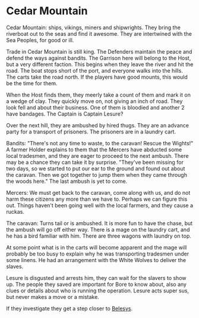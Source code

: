 # Cedar Mountain

Cedar Mountain: ships, vikings, miners and shipwrights. They bring the riverboat out to the seas and find it awesome. They are intertwined with the Sea Peoples, for good or ill. 

Trade in Cedar Mountain is still king. The Defenders maintain the peace and defend the ways against bandits. The Garrison here will belong to the Host, but a very different faction. This begins when they leave the river and hit the road. The boat stops short of the port, and everyone walks into the hills. The carts take the road north. If the players have good mounts, this would be the time for them. 

When the Host finds them, they meerly take a count of them and mark it on a wedge of clay. They quickly move on, not giving an inch of road. They look fell and about their business. One of them is bloodied and another 2 have bandages. The Captain is Captain Lesure?

Over the next hill, they are ambushed by hired thugs. They are an advance party for a transport of prisoners. The prisoners are in a laundry cart. 

Bandits: "There's not any time to waste, to the caravan! Rescue the Wights!" A farmer Holder explains to them that the Mercers have abducted some local tradesmen, and they are eager to proceed to the next ambush. There may be a chance they can take it by surprise. "They've been missing for two days, so we started to put our ear to the ground and found out about the caravan. Then we got together to jump them when they came through the woods here." The last ambush is yet to come.

Mercers: We must get back to the caravan, come along with us, and do not harm these citizens any more than we have to. Perhaps we can figure this out. Things haven't been going well with the local farmers, and they cause a ruckas. 

The caravan: Turns tail or is ambushed. It is more fun to have the chase, but the ambush will go off either way. There is a mage on the laundry cart, and he has a bird familiar with him. There are three wagons with laundry on top.

At some point what is in the carts will become apparent and the mage will probably be too busy to explain why he was transporting tradesmen under some linens. He had an arrangement with the White Wolves to deliver the slaves.

Lesure is disgusted and arrests him, they can wait for the slavers to show up. The people they saved are important for Bore to know about, also any clues or details about who is running the operation. Lesure acts super sus, but never makes a move or a mistake.

If they investigate they get a step closer to [Belesys](/p/belesys).
